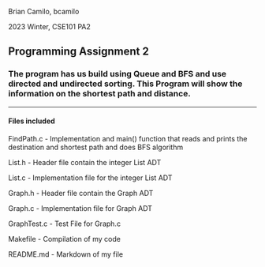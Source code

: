 Brian Camilo, bcamilo

2023 Winter, CSE101 PA2

## Programming Assignment 2

### The program has us build using Queue and BFS and use directed and undirected sorting. This Program will show the information on the shortest path and distance.
-------------------------------------------------------------------------------------------------------------
#### Files included

FindPath.c -    Implementation and main() function that reads and prints the destination and shortest path and does BFS algorithm

List.h -        Header file contain the integer List ADT

List.c -        Implementation file for the integer List ADT

Graph.h - 	Header file contain the Graph ADT 

Graph.c -	Implementation file for Graph ADT

GraphTest.c -   Test File for Graph.c

Makefile -      Compilation of my code

README.md  -    Markdown of my file
